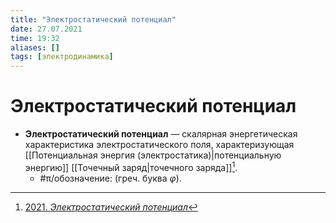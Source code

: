 ```yaml
---
title: "Электростатический потенциал"
date: 27.07.2021
time: 19:32
aliases: []
tags: [электродинамика]
---
```


# Электростатический потенциал

- **Электростатический потенциал** — скалярная энергетическая характеристика электростатического поля, характеризующая [[Потенциальная энергия (электростатика)|потенциальную энергию]] [[Точечный заряд|точечного заряда]][^1].
	- #π/обозначение: (греч. буква $\varphi$).

[^1]: [2021. *Электростатический потенциал*](zotero://select/items/1_U5LNZ6F3)